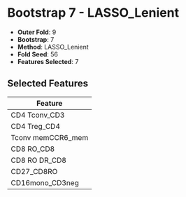 # Bootstrap 7 - LASSO_Lenient

- **Outer Fold**: 9
- **Bootstrap**: 7
- **Method**: LASSO_Lenient
- **Fold Seed**: 56
- **Features Selected**: 7

## Selected Features

| Feature |
|---------|
| CD4 Tconv_CD3 |
| CD4 Treg_CD4 |
| Tconv memCCR6_mem |
| CD8 RO_CD8 |
| CD8 RO DR_CD8 |
| CD27_CD8RO |
| CD16mono_CD3neg |
